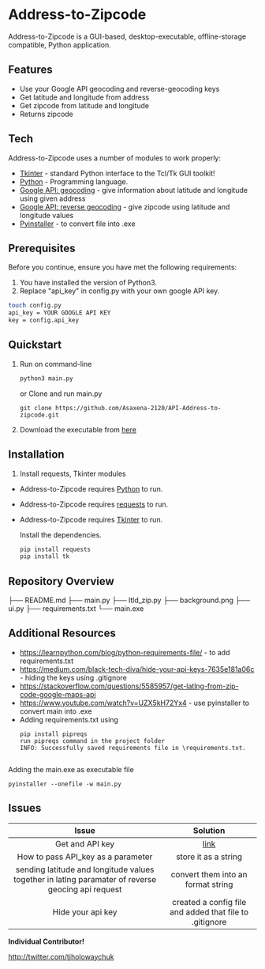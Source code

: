# Address-to-Zipcode

Address-to-Zipcode is a GUI-based, desktop-executable, offline-storage compatible,
Python application.

## Features

- Use your Google API geocoding and reverse-geocoding keys
- Get latitude and longitude from address
- Get zipcode from latitude and longitude
- Returns zipcode

## Tech

Address-to-Zipcode uses a number of modules to work properly:

- [Tkinter] -  standard Python interface to the Tcl/Tk GUI toolkit!
- [Python] - Programming language.
- [Google API: geocoding] - give information about latitude and longitude using given address
- [Google API: reverse geocoding] - give zipcode using latitude and longitude values
- [Pyinstaller] - to convert file into .exe

## Prerequisites

Before you continue, ensure you have met the following requirements:
1. You have installed the version of Python3.
2. Replace "api_key" in config.py with your own google API key.
```bash
touch config.py
api_key = YOUR GOOGLE API KEY
key = config.api_key 
```
## Quickstart
1. Run on command-line
    ```bash
    python3 main.py
    ```
    or 
Clone and run main.py
    ```
    git clone https://github.com/Asaxena-2120/API-Address-to-zipcode.git
    ```
2. Download the executable from [here](https://github.com/Asaxena-2120/API-Address-to-zipcode/releases)

## Installation
1. Install requests, Tkinter modules
 - Address-to-Zipcode requires [Python](https://www.python.org/downloads/) to run.
 - Address-to-Zipcode requires [requests](https://pypi.org/project/requests/) to run.
 - Address-to-Zipcode requires [Tkinter](https://docs.python.org/3/library/tkinter.html) to run.

    Install the dependencies.

    ```sh
    pip install requests
    pip install tk
    ```
## Repository Overview

├── README.md
├── main.py
├── ltld_zip.py
├── background.png
├── ui.py
├── requirements.txt
└── main.exe

## Additional Resources
 - https://learnpython.com/blog/python-requirements-file/ - to add requirements.txt
  - https://medium.com/black-tech-diva/hide-your-api-keys-7635e181a06c - hiding the keys using .gitignore
  - https://stackoverflow.com/questions/5585957/get-latlng-from-zip-code-google-maps-api
  - https://www.youtube.com/watch?v=UZX5kH72Yx4 - use pyinstaller to convert main into .exe
  - Adding requirements.txt using 
    ```
    pip install pipreqs
    run pipreqs command in the project folder
    INFO: Successfully saved requirements file in \requirements.txt.
   ```
   ```
Adding the main.exe as executable file
   ```
   pyinstaller --onefile -w main.py
   ```
   
## Issues

| Issue| Solution  | 
| :---:   | :-: | 
| Get and API key | [link](https://support.google.com/googleapi/answer/6158862?hl=en)| 
| How to pass API_key as a parameter | store it as a string| 
| sending latitude and longitude values together in latlng paramater of reverse geocing api request | convert them into an format string|
| Hide your api key | created a config file and added that file to .gitignore|


**Individual Contributor!**

[//]: # (These are reference links used in the body of this note and get stripped out when the markdown processor does its job. There is no need to format nicely because it shouldn't be seen. Thanks SO - http://stackoverflow.com/questions/4823468/store-comments-in-markdown-syntax)

   [Python]: <https://www.python.org/downloads/>
   [Tkinter]: <https://docs.python.org/3/library/tkinter.html>
   [Google API: geocoding]: <https://developers.google.com/maps/documentation/geocoding/requests-geocoding>
   [df1]: <http://daringfireball.net/projects/markdown/>
   [Google API: reverse geocoding]: <https://developers.google.com/maps/documentation/geocoding/requests-reverse-geocoding#required_parameters>
   [Pyinstaller]: <https://www.youtube.com/watch?v=UZX5kH72Yx4>
  <http://twitter.com/tjholowaychuk>
 
